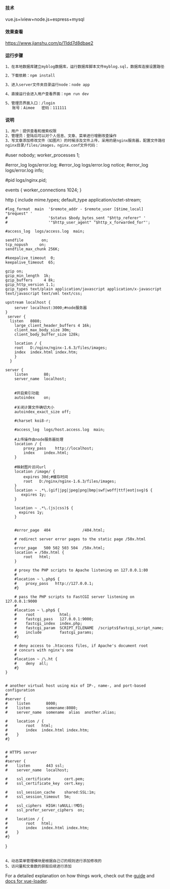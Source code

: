 #### 技术

vue.js+iview+node.js+espress+mysql

#### 效果查看
https://www.jianshu.com/p/11dd7d8dbae2

#### 运行步骤

``` bash
1、在本地数据库建立myblog数据库，运行数据库脚本文件myblog.sql，数据库连接设置路径server/db/db.js

2、下载依赖：npm install

3、进入server文件夹目录运行node：node app

4、直接运行会进入用户查看界面：npm run dev

5、管理员界面入口：/login
   账号：Aimee   密码：111111
```
#### 说明
``` bash
1、用户：提供查看和搜索权限
2、管理员：登陆后可以对个人信息、文章、菜单进行增删改查操作
3、写文章添加修改文件（如图片）的时候涉及文件上传，采用的是nginx服务器，配置文件路径：
nginx目录/files/images，nginx.conf文件代码：
```
#user  nobody;
worker_processes  1;

#error_log  logs/error.log;
#error_log  logs/error.log  notice;
#error_log  logs/error.log  info;

#pid        logs/nginx.pid;


events {
    worker_connections  1024;
}


http {
    include       mime.types;
    default_type  application/octet-stream;

    #log_format  main  '$remote_addr - $remote_user [$time_local] "$request" '
    #                  '$status $body_bytes_sent "$http_referer" '
    #                  '"$http_user_agent" "$http_x_forwarded_for"';

    #access_log  logs/access.log  main;

    sendfile        on;
    tcp_nopush     on;
    sendfile_max_chunk 256K;

    #keepalive_timeout  0;
    keepalive_timeout  65;

    gzip on;
    gzip_min_length  1k;
    gzip_buffers     4 8k;
    gzip_http_version 1.1;
    gzip_types text/plain application/javascript application/x-javascript text/javascript text/xml text/css;
    
    upstream localhost {
        server localhost:3000;#node服务器
    }
	 server {       
	  listen   8080;
	    large_client_header_buffers 4 16k;
	    client_max_body_size 30m;
	    client_body_buffer_size 128k;

	    location / {
	    root   D:/nginx/nginx-1.6.3/files/images;
	    index  index.html index.htm;
	    }
	  }

    server {
        listen       80;
        server_name  localhost;
        
        
        #开启索引功能
        autoindex    on;
        
        #关闭计算文件确切大小
        autoindex_exact_size off;

        #charset koi8-r;

        #access_log  logs/host.access.log  main;

        #上传操作由node服务器处理
        location / {
            proxy_pass    http://localhost;
            index    index.html;
        }
        
        #映射图片访问url
        location /image/ {
            expires 30d;#缓存时间
            root   D:/nginx/nginx-1.6.3/files/images;
        }
        location ~ .*\.(gif|jpg|jpeg|png|bmp|swf|woff|ttf|eot|svg)$ {
           expires 1y;
        }

        location ~ .*\.(js|css)$ {
          expires 1y;
        }


        #error_page  404              /404.html;

        # redirect server error pages to the static page /50x.html
        #
        error_page   500 502 503 504  /50x.html;
        location = /50x.html {
            root   html;
        }

        # proxy the PHP scripts to Apache listening on 127.0.0.1:80
        #
        #location ~ \.php$ {
        #    proxy_pass   http://127.0.0.1;
        #}

        # pass the PHP scripts to FastCGI server listening on 127.0.0.1:9000
        #
        #location ~ \.php$ {
        #    root           html;
        #    fastcgi_pass   127.0.0.1:9000;
        #    fastcgi_index  index.php;
        #    fastcgi_param  SCRIPT_FILENAME  /scripts$fastcgi_script_name;
        #    include        fastcgi_params;
        #}

        # deny access to .htaccess files, if Apache's document root
        # concurs with nginx's one
        #
        #location ~ /\.ht {
        #    deny  all;
        #}
    }


    # another virtual host using mix of IP-, name-, and port-based configuration
    #
    #server {
    #    listen       8000;
    #    listen       somename:8080;
    #    server_name  somename  alias  another.alias;

    #    location / {
    #        root   html;
    #        index  index.html index.htm;
    #    }
    #}


    # HTTPS server
    #
    #server {
    #    listen       443 ssl;
    #    server_name  localhost;

    #    ssl_certificate      cert.pem;
    #    ssl_certificate_key  cert.key;

    #    ssl_session_cache    shared:SSL:1m;
    #    ssl_session_timeout  5m;

    #    ssl_ciphers  HIGH:!aNULL:!MD5;
    #    ssl_prefer_server_ciphers  on;

    #    location / {
    #        root   html;
    #        index  index.html index.htm;
    #    }
    #}

}
```

4、动态菜单管理模块是根据自己订的规则进行添加修改的
5、访问量和文章数的获取后续进行添加
```
For a detailed explanation on how things work, check out the [guide](http://vuejs-templates.github.io/webpack/) and [docs for vue-loader](http://vuejs.github.io/vue-loader).
